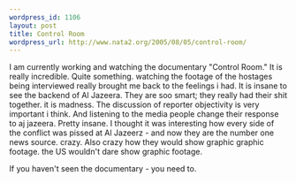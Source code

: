 ```yaml
--- 
wordpress_id: 1106
layout: post
title: Control Room
wordpress_url: http://www.nata2.org/2005/08/05/control-room/
---
```

I am currently working and watching the documentary "Control Room." It is really incredible. Quite something. watching the footage of the hostages being interviewed really brought me back to the feelings i had. It is insane to see the backend of Al Jazeera. They are soo smart; they really had their shit together. it is madness. The discussion of reporter objectivity is very important i think. And listening to the media people change their response to aj jazeera. Pretty insane. I thought it was interesting how every side of the conflict was pissed at Al Jazeerz - and now they are the number one news source. crazy. Also crazy how they would show graphic graphic footage. the US wouldn't dare show graphic footage. 

If you haven't seen the documentary - you need to. 
